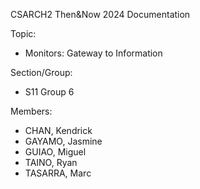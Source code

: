 CSARCH2 Then&Now 2024 Documentation

Topic: 
- Monitors: Gateway to Information

Section/Group: 
- S11 Group 6

Members:
- CHAN, Kendrick
- GAYAMO, Jasmine
- GUIAO, Miguel
- TAINO, Ryan
- TASARRA, Marc
